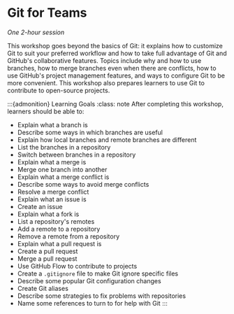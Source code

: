 # Git for Teams

_One 2-hour session_

This workshop goes beyond the basics of Git: it explains how to customize Git
to suit your preferred workflow and how to take full advantage of Git and
GitHub's collaborative features. Topics include why and how to use branches,
how to merge branches even when there are conflicts, how to use GitHub's
project management features, and ways to configure Git to be more convenient.
This workshop also prepares learners to use Git to contribute to open-source
projects.

:::{admonition} Learning Goals
:class: note
After completing this workshop, learners should be able to:

+ Explain what a branch is
+ Describe some ways in which branches are useful
+ Explain how local branches and remote branches are different
+ List the branches in a repository
+ Switch between branches in a repository
+ Explain what a merge is
+ Merge one branch into another
+ Explain what a merge conflict is
+ Describe some ways to avoid merge conflicts
+ Resolve a merge conflict
+ Explain what an issue is
+ Create an issue
+ Explain what a fork is
+ List a repository's remotes
+ Add a remote to a repository
+ Remove a remote from a repository
+ Explain what a pull request is
+ Create a pull request
+ Merge a pull request
+ Use GitHub Flow to contribute to projects
+ Create a `.gitignore` file to make Git ignore specific files
+ Describe some popular Git configuration changes
+ Create Git aliases
+ Describe some strategies to fix problems with repositories
+ Name some references to turn to for help with Git
:::
